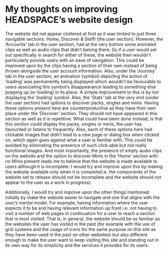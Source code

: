 # My thoughts on improving HEADSPACE’s website design

The website did not appear cluttered at first as it was limited to just three navigable sections: Home, Discover & Steffi (the user section).  However, the ‘Accounts’ tab in the user section, had at the very bottom some animated clips as well as audio clips that didn’t belong there. So if a user would set out specifically in search for either of these, the website then wouldn’t particularly provide users with an ease of navigation. This could be improved upon by the clips having a section of their own instead of being thrown alongside the user account information. Also, under the ‘Journey’ tab in the user section, an animation (symbol) depicting the action of ‘loading’ was permanently being displayed which wouldn’t be favourable to users associating this symbol’s disappearance leading to something else popping up (or loading) in its place. A simple improvement to this is by not displaying the ‘loading’ symbol. Also, the ‘Stats’ tab at the very end (under the user section) had options to discover packs, singles and minis. Having these options present here are counterproductive as they have their own place under the ‘Discover’ section. They should not have appeared in this section as well as it is repetitive. What could have been done instead, is that this section could display the packs, singles or minis, the user has favourited or listens to frequently. Also, each of these options here had clickable images that didn’t lead to a new page or dialog box when clicked on, which again goes against what a user is familiar with. This could be avoided by eliminating the presence of such click-able but not really functional images. And most importantly, the presence of empty audio clips on the website and the option to discover Minis in the ‘Home’ section with no Minis present leads me to believe that the website is made available  to users although it is incomplete. I would try and improve upon this by making the website available only when it is complete(i.e. the components of the website set to release should not be incomplete and the website should not appear to the user as a work in progress). 

Additionally, I would try and improve upon the other things mentioned initially by make the website easier to navigate and one that aligns with the user’s mental model. For example, having information where the user expects it to be and having relevant information up front i.e. not having to visit a number of web pages in continuation for a user to reach a section that is most visited. That is, in general, the website should be as familiar as the websites the user has visited in the past (for example with the use of grid systems and the usage of icons for the same purpose on this site as they have been used in the past on other websites) but also different enough to make the user want to keep visiting this site and standing out in its own way for its simplicity and the services it provides for its users.
